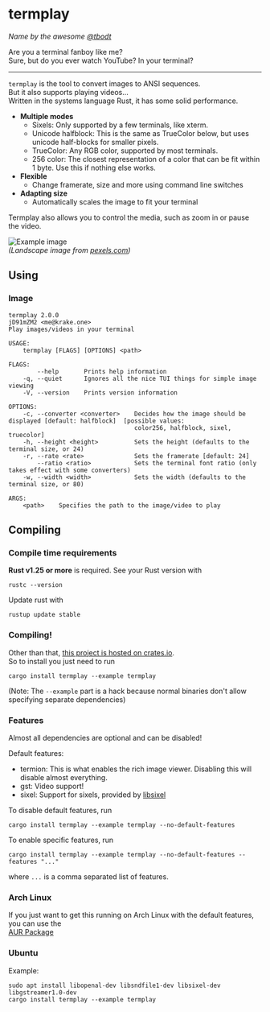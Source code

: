 # termplay
*Name by the awesome [@tbodt](https://github.com/tbodt)*

Are you a terminal fanboy like me?  
Sure, but do you ever watch YouTube? In your terminal?

----------------------------------------------------

`termplay` is the tool to convert images to ANSI sequences.  
But it also supports playing videos...  
Written in the systems language Rust, it has some solid performance.

  - **Multiple modes**
    - Sixels: Only supported by a few terminals, like xterm.
    - Unicode halfblock: This is the same as TrueColor below, but uses unicode half-blocks for smaller pixels.
    - TrueColor: Any RGB color, supported by most terminals.
    - 256 color: The closest representation of a color that can be fit within 1 byte. Use this if nothing else works.
  - **Flexible**
    - Change framerate, size and more using command line switches
  - **Adapting size**
    - Automatically scales the image to fit your terminal

Termplay also allows you to control the media, such as zoom in or pause the video.

![Example image](https://i.imgur.com/54MXrSk.png)  
*(Landscape image from [pexels.com](https://www.pexels.com/photo/beautiful-holiday-lake-landscape-358482/))*

## Using

### Image

```
termplay 2.0.0
jD91mZM2 <me@krake.one>
Play images/videos in your terminal

USAGE:
    termplay [FLAGS] [OPTIONS] <path>

FLAGS:
        --help       Prints help information
    -q, --quiet      Ignores all the nice TUI things for simple image viewing
    -V, --version    Prints version information

OPTIONS:
    -c, --converter <converter>    Decides how the image should be displayed [default: halfblock]  [possible values:
                                   color256, halfblock, sixel, truecolor]
    -h, --height <height>          Sets the height (defaults to the terminal size, or 24)
    -r, --rate <rate>              Sets the framerate [default: 24]
        --ratio <ratio>            Sets the terminal font ratio (only takes effect with some converters)
    -w, --width <width>            Sets the width (defaults to the terminal size, or 80)

ARGS:
    <path>    Specifies the path to the image/video to play
```

## Compiling

### Compile time requirements

**Rust v1.25 or more** is required. See your Rust version with
```
rustc --version
```
Update rust with
```
rustup update stable
```

### Compiling!

Other than that, [this project is hosted on crates.io](https://crates.io/crates/termplay).  
So to install you just need to run
```
cargo install termplay --example termplay
```

(Note: The `--example` part is a hack because normal binaries don't allow specifying separate dependencies)

### Features

Almost all dependencies are optional and can be disabled!

Default features:

  - termion: This is what enables the rich image viewer. Disabling this will disable almost everything.
  - gst: Video support!
  - sixel: Support for sixels, provided by [libsixel](https://github.com/saitoha/libsixel)

To disable default features, run  

```
cargo install termplay --example termplay --no-default-features
```

To enable specific features, run  
```
cargo install termplay --example termplay --no-default-features --features "..."
```
where `...` is a comma separated list of features.

### Arch Linux

If you just want to get this running on Arch Linux with the default features, you can use the  
[AUR Package](https://aur.archlinux.org/packages/termplay/)

### Ubuntu

Example:

```
sudo apt install libopenal-dev libsndfile1-dev libsixel-dev libgstreamer1.0-dev
cargo install termplay --example termplay
```
